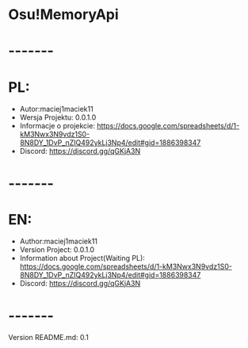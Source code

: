 # Osu!MemoryApi
# -------
# PL:
- Autor:maciej1maciek11 
- Wersja Projektu: 0.0.1.0
- Informacje o projekcie: https://docs.google.com/spreadsheets/d/1-kM3Nwx3N9vdz1S0-8N8DY_1DvP_nZIQ492ykLj3Np4/edit#gid=1886398347
- Discord: https://discord.gg/qGKjA3N
# -------
# EN:
- Author:maciej1maciek11
- Version Project: 0.0.1.0
- Information about Project(Waiting PL): https://docs.google.com/spreadsheets/d/1-kM3Nwx3N9vdz1S0-8N8DY_1DvP_nZIQ492ykLj3Np4/edit#gid=1886398347
- Discord: https://discord.gg/qGKjA3N
# -------







Version README.md: 0.1
